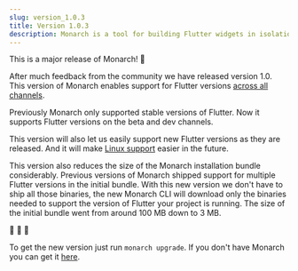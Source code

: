 ```yaml
---
slug: version_1.0.3
title: Version 1.0.3
description: Monarch is a tool for building Flutter widgets in isolation. It makes building beautiful apps a simpler and faster experience.
---
```


This is a major release of Monarch! 🎉

After much feedback from the community we have released version 1.0. This version of Monarch enables support for Flutter versions [across all channels](https://github.com/Dropsource/monarch/issues/11).

Previously Monarch only supported stable versions of Flutter. Now it supports Flutter versions on the beta and dev channels.

This version will also let us easily support new Flutter versions as they are released. And it will make [Linux support](https://github.com/Dropsource/monarch/issues/16) easier in the future.

This version also reduces the size of the Monarch installation bundle considerably. Previous versions of Monarch shipped support for multiple Flutter versions in the initial bundle. With this new version we don't have to ship all those binaries, the new Monarch CLI will download only the binaries needed to support the version of Flutter your project is running. The size of the initial bundle went from around 100 MB down to 3 MB.

💪 🚀 🥳

To get the new version just run `monarch upgrade`. If you don't have Monarch you can get it [here](/docs/install).

